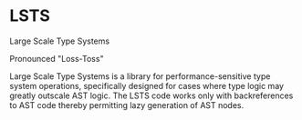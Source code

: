 # LSTS
Large Scale Type Systems

Pronounced "Loss-Toss"

Large Scale Type Systems is a library for performance-sensitive type system operations, specifically designed for
cases where type logic may greatly outscale AST logic. The LSTS code works only with backreferences to AST code
thereby permitting lazy generation of AST nodes.
